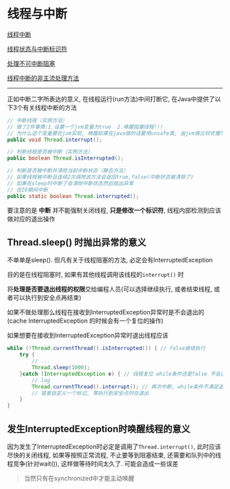 # 线程与中断

[线程中断](https://blog.csdn.net/javazejian/article/details/72828483#%E7%BA%BF%E7%A8%8B%E4%B8%AD%E6%96%AD%E4%B8%8Esynchronized)

[线程状态与中断标识符](https://zhuanlan.zhihu.com/p/84102777)

[处理不可中断阻塞](https://www.iteye.com/blog/coolxing-1476289)

[线程中断的非主流处理方法](https://www.iteye.com/blog/agapple-970055)

---



正如中断二字所表达的意义, 在线程运行(run方法)中间打断它, 在Java中提供了以下3个有关线程中断的方法

```java
// 中断线程（实例方法）
// 做了2件事情:1.设置一个jvm变量为true  2.唤醒阻塞线程!!!
// 为什么这个变量要在jvm实现, 唤醒如果在java做的话要用unsafe类, 由jvm做比较优雅?
public void Thread.interrupt();	

// 判断线程是否被中断（实例方法）
public boolean Thread.isInterrupted();

// 判断是否被中断并清除当前中断状态（静态方法）
// 如果线程被中断且连续2次调用该方法会返回true,false(中断状态被清除了)
// 如果在sleep时中断了会清除中断状态然后抛出异常
// 在IO期间中断
public static boolean Thread.interrupted();
```

要注意的是 **中断** 并不能强制关闭线程, **只是修改一个标识符**, 线程内部检测到应该做对应的退出操作



## Thread.sleep() 时抛出异常的意义

不单单是sleep(). 但凡有关于线程阻塞的方法, 必定会有InterruptedException

目的是在线程阻塞时, 如果有其他线程调用该线程的`interrupt()` 时

将**处理是否要退出线程的权限**交给编程人员(可以选择继续执行, 或者结束线程, 或者可以执行到安全点再结束)



如果不做处理那么线程在接收到InterruptedException异常时是不会退出的(cache InterruptedException 的时候会有一个复位的操作)

如果想要在接收到InterruptedException异常时退出线程应该

```java
while (!Thread.currentThread().isInterrupted()) { // false继续执行
    try {
        // ...
        Thread.sleep(1000);
    }catch (InterruptedException e) { // 线程复位 while条件还是false 不会退出
        // log
        Thread.currentThread().interrupt(); // 再次中断, while条件不满足退出线程
        // 或者自定义一个标记, 等执行到安全点时在退出
    }
}
```



## 发生InterruptedException时唤醒线程的意义

因为发生了InterruptedException时必定是调用了`Thread.interrupt()`, 此时应该尽快的关闭线程, 如果等按照正常流程, 不止要等到阻塞结束, 还需要和队列中的线程竞争(针对wait()), 这样做等待时间太久了. 可能会造成一些误差

>   当然只有在synchronized中才能主动唤醒





